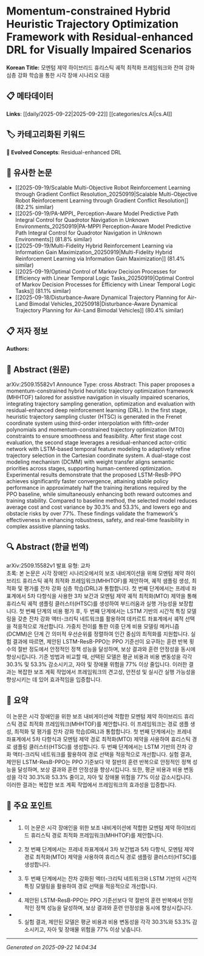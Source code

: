 # Momentum-constrained Hybrid Heuristic Trajectory Optimization Framework with Residual-enhanced DRL for Visually Impaired Scenarios

**Korean Title:** 모멘텀 제약 하이브리드 휴리스틱 궤적 최적화 프레임워크와 잔여 강화 심층 강화 학습을 통한 시각 장애 시나리오 대응

## 📋 메타데이터

**Links**: [[daily/2025-09-22|2025-09-22]] [[categories/cs.AI|cs.AI]]

## 🏷️ 카테고리화된 키워드
**🚀 Evolved Concepts**: Residual-enhanced DRL

## 🔗 유사한 논문
- [[2025-09-19/Scalable Multi-Objective Robot Reinforcement Learning through Gradient Conflict Resolution_20250919|Scalable Multi-Objective Robot Reinforcement Learning through Gradient Conflict Resolution]] (82.2% similar)
- [[2025-09-19/PA-MPPI_ Perception-Aware Model Predictive Path Integral Control for Quadrotor Navigation in Unknown Environments_20250919|PA-MPPI Perception-Aware Model Predictive Path Integral Control for Quadrotor Navigation in Unknown Environments]] (81.8% similar)
- [[2025-09-19/Multi-Fidelity Hybrid Reinforcement Learning via Information Gain Maximization_20250919|Multi-Fidelity Hybrid Reinforcement Learning via Information Gain Maximization]] (81.4% similar)
- [[2025-09-19/Optimal Control of Markov Decision Processes for Efficiency with Linear Temporal Logic Tasks_20250919|Optimal Control of Markov Decision Processes for Efficiency with Linear Temporal Logic Tasks]] (81.1% similar)
- [[2025-09-18/Disturbance-Aware Dynamical Trajectory Planning for Air-Land Bimodal Vehicles_20250918|Disturbance-Aware Dynamical Trajectory Planning for Air-Land Bimodal Vehicles]] (80.4% similar)

## 📋 저자 정보

**Authors:** 

## 📄 Abstract (원문)

arXiv:2509.15582v1 Announce Type: cross 
Abstract: This paper proposes a momentum-constrained hybrid heuristic trajectory optimization framework (MHHTOF) tailored for assistive navigation in visually impaired scenarios, integrating trajectory sampling generation, optimization and evaluation with residual-enhanced deep reinforcement learning (DRL). In the first stage, heuristic trajectory sampling cluster (HTSC) is generated in the Frenet coordinate system using third-order interpolation with fifth-order polynomials and momentum-constrained trajectory optimization (MTO) constraints to ensure smoothness and feasibility. After first stage cost evaluation, the second stage leverages a residual-enhanced actor-critic network with LSTM-based temporal feature modeling to adaptively refine trajectory selection in the Cartesian coordinate system. A dual-stage cost modeling mechanism (DCMM) with weight transfer aligns semantic priorities across stages, supporting human-centered optimization. Experimental results demonstrate that the proposed LSTM-ResB-PPO achieves significantly faster convergence, attaining stable policy performance in approximately half the training iterations required by the PPO baseline, while simultaneously enhancing both reward outcomes and training stability. Compared to baseline method, the selected model reduces average cost and cost variance by 30.3% and 53.3%, and lowers ego and obstacle risks by over 77%. These findings validate the framework's effectiveness in enhancing robustness, safety, and real-time feasibility in complex assistive planning tasks.

## 🔍 Abstract (한글 번역)

arXiv:2509.15582v1 발표 유형: 교차  
초록: 본 논문은 시각 장애인 시나리오에서의 보조 내비게이션을 위해 모멘텀 제약 하이브리드 휴리스틱 궤적 최적화 프레임워크(MHHTOF)를 제안하며, 궤적 샘플링 생성, 최적화 및 평가를 잔차 강화 심층 학습(DRL)과 통합합니다. 첫 번째 단계에서는 프레네 좌표계에서 5차 다항식을 사용한 3차 보간과 모멘텀 제약 궤적 최적화(MTO) 제약을 통해 휴리스틱 궤적 샘플링 클러스터(HTSC)를 생성하여 부드러움과 실행 가능성을 보장합니다. 첫 번째 단계의 비용 평가 후, 두 번째 단계에서는 LSTM 기반의 시간적 특징 모델링을 갖춘 잔차 강화 액터-크리틱 네트워크를 활용하여 데카르트 좌표계에서 궤적 선택을 적응적으로 개선합니다. 가중치 전이를 통한 이중 단계 비용 모델링 메커니즘(DCMM)은 단계 간 의미적 우선순위를 정렬하여 인간 중심의 최적화를 지원합니다. 실험 결과에 따르면, 제안된 LSTM-ResB-PPO는 PPO 기준선이 요구하는 훈련 반복 횟수의 절반 정도에서 안정적인 정책 성능을 달성하며, 보상 결과와 훈련 안정성을 동시에 향상시킵니다. 기준 방법과 비교할 때, 선택된 모델은 평균 비용과 비용 변동성을 각각 30.3% 및 53.3% 감소시키고, 자아 및 장애물 위험을 77% 이상 줄입니다. 이러한 결과는 복잡한 보조 계획 작업에서 프레임워크의 견고성, 안전성 및 실시간 실행 가능성을 향상시키는 데 있어 효과적임을 입증합니다.

## 📝 요약

이 논문은 시각 장애인을 위한 보조 내비게이션에 적합한 모멘텀 제약 하이브리드 휴리스틱 경로 최적화 프레임워크(MHHTOF)를 제안합니다. 이 프레임워크는 경로 샘플 생성, 최적화 및 평가를 잔차 강화 학습(DRL)과 통합합니다. 첫 번째 단계에서는 프레네 좌표계에서 5차 다항식과 모멘텀 제약 경로 최적화(MTO) 제약을 사용하여 휴리스틱 경로 샘플링 클러스터(HTSC)를 생성합니다. 두 번째 단계에서는 LSTM 기반의 잔차 강화 액터-크리틱 네트워크를 활용하여 경로 선택을 적응적으로 개선합니다. 실험 결과, 제안된 LSTM-ResB-PPO는 PPO 기준보다 약 절반의 훈련 반복으로 안정적인 정책 성능을 달성하며, 보상 결과와 훈련 안정성을 향상시킵니다. 또한, 평균 비용과 비용 변동성을 각각 30.3%와 53.3% 줄이고, 자아 및 장애물 위험을 77% 이상 감소시킵니다. 이러한 결과는 복잡한 보조 계획 작업에서 프레임워크의 효과성을 입증합니다.

## 🎯 주요 포인트

- 1. 이 논문은 시각 장애인을 위한 보조 내비게이션에 적합한 모멘텀 제약 하이브리드 휴리스틱 경로 최적화 프레임워크(MHHTOF)를 제안합니다.

- 2. 첫 번째 단계에서는 프레네 좌표계에서 3차 보간법과 5차 다항식, 모멘텀 제약 경로 최적화(MTO) 제약을 사용하여 휴리스틱 경로 샘플링 클러스터(HTSC)를 생성합니다.

- 3. 두 번째 단계에서는 잔차 강화된 액터-크리틱 네트워크와 LSTM 기반의 시간적 특징 모델링을 활용하여 경로 선택을 적응적으로 개선합니다.

- 4. 제안된 LSTM-ResB-PPO는 PPO 기준선보다 약 절반의 훈련 반복에서 안정적인 정책 성능을 달성하며, 보상 결과와 훈련 안정성을 동시에 향상시킵니다.

- 5. 실험 결과, 제안된 모델은 평균 비용과 비용 변동성을 각각 30.3%와 53.3% 감소시키고, 자아 및 장애물 위험을 77% 이상 낮춥니다.

---

*Generated on 2025-09-22 14:04:34*